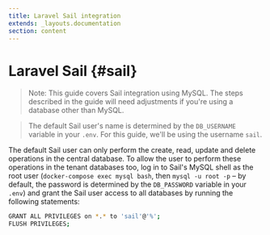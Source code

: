 ```yaml
---
title: Laravel Sail integration
extends: _layouts.documentation
section: content
---
```


# Laravel Sail {#sail}

> Note: This guide covers Sail integration using MySQL. The steps described in the guide will need adjustments if you're using a database other than MySQL.

> The default Sail user's name is determined by the `DB_USERNAME` variable in your `.env`. For this guide, we'll be using the username `sail`.

The default Sail user can only perform the create, read, update and delete operations in the central database. To allow the user to perform these operations in the tenant databases too, log in to Sail's MySQL shell as the root user (`docker-compose exec mysql bash`, then `mysql -u root -p` – by default, the password is determined by the `DB_PASSWORD` variable in your `.env`) and grant the Sail user access to all databases by running the following statements:

```sh
GRANT ALL PRIVILEGES on *.* to 'sail'@'%';
FLUSH PRIVILEGES;
```
